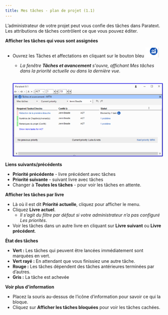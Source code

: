 ```yaml
---
title: Mes tâches - plan de projet (1.1)
---
```

L’administrateur de votre projet peut vous confie des tâches dans Paratext. Les attributions de tâches contrôlent ce que vous pouvez éditer.

**Afficher les tâches qui vous sont assignées**

-  Ouvrez les Tâches et affectations en cliquant sur le bouton bleu ![](../../media/9c6773b2653dfd507ecbec0fd0936b7b.png)
   -  *La fenêtre **Tâches et avancement** s'ouvre, affichant Mes tâches dans la priorité actuelle ou dans la dernière vue*.

    ![](../../media/b26e1e9c97f78820300f43730e992a18.png)

**Liens suivants/précédents**

-  **Priorité précédente** - livre précédent avec tâches
-  **Priorité suivante** - suivant livre avec tâches
-  Changer à **Toutes les tâches** - pour voir les tâches en attente.

**Afficher les tâches par livre**

-  Là où il est dit **Priorité actuelle**, cliquez pour afficher le menu.
-  Cliquez **Livre actuel**.
   -  *Il s’agit du filtre par défaut si votre administrateur n’a pas configuré Les priorités*.
-  Voir les tâches dans un autre livre en cliquant sur **Livre suivant** ou **Livre précédent**.

**État des tâches**

-  **Vert :** Les tâches qui peuvent être lancées immédiatement sont marquées en vert.
-  **Vert rayé :** En attendant que vous finissiez une autre tâche.
-  **Rouge :** Les tâches dépendent des tâches antérieures terminées par d’autres.
-  **Gris :** La tâche est achevée

**Voir plus d'information**
-  Placez la souris au-dessus de l’icône d’information pour savoir ce qui la bloque.
-  Cliquez sur **Afficher les tâches bloquées** pour voir les tâches cachées.

